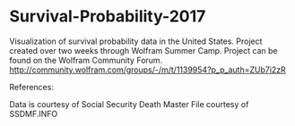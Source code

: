 # Survival-Probability-2017
Visualization of survival probability data in the United States. Project created over two weeks through Wolfram Summer Camp.
Project can be found on the Wolfram Community Forum.
http://community.wolfram.com/groups/-/m/t/1139954?p_p_auth=ZUb7i2zR

References:

Data is courtesy of Social Security Death Master File courtesy of SSDMF.INFO
